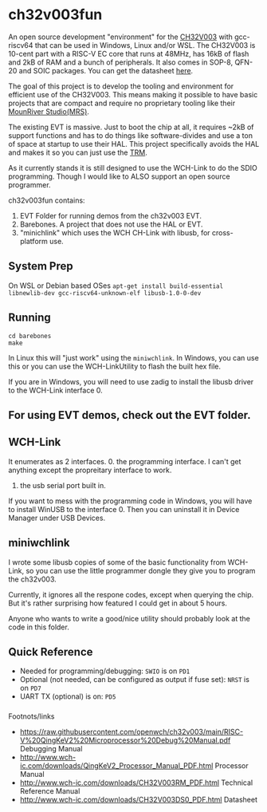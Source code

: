 # ch32v003fun

An open source development "environment" for the [CH32V003](http://www.wch-ic.com/products/CH32V003.html) with gcc-riscv64 that can be used in Windows, Linux and/or WSL.  The CH32V003 is 10-cent part with a RISC-V EC core that runs at 48MHz, has 16kB of flash and 2kB of RAM and a bunch of peripherals.  It also comes in SOP-8, QFN-20 and SOIC packages.  You can get the datasheet [here](http://www.wch-ic.com/downloads/CH32V003DS0_PDF.html).

The goal of this project is to develop the tooling and environment for efficient use of the CH32V003.  This means making it possible to have basic projects that are compact and require no proprietary tooling like their [MounRiver Studio(MRS)](http://www.wch-ic.com/products/www.mounriver.com/).

The existing EVT is massive.  Just to boot the chip at all, it requires ~2kB of support functions and has to do things like software-divides and use a ton of space at startup to use their HAL.  This project specifically avoids the HAL and makes it so you can just use the [TRM](http://www.wch-ic.com/downloads/CH32V003RM_PDF.html).

As it currently stands it is still designed to use the WCH-Link to do the SDIO programming.  Though I would like to ALSO support an open source programmer.

ch32v003fun contains:
1. EVT Folder for running demos from the ch32v003 EVT.
2. Barebones. A project that does not use the HAL or EVT.
3. "minichlink" which uses the WCH CH-Link with libusb, for cross-platform use.

## System Prep

On WSL or Debian based OSes `apt-get install build-essential libnewlib-dev gcc-riscv64-unknown-elf libusb-1.0-0-dev`

## Running

```
cd barebones
make
```

In Linux this will "just work" using the `miniwchlink`. In Windows, you can use this or you can use the WCH-LinkUtility to flash the built hex file.

If you are in Windows, you will need to use zadig to install the libusb driver to the WCH-Link interface 0.

## For using EVT demos, check out the EVT folder.

## WCH-Link

It enumerates as 2 interfaces.
0. the programming interface.  I can't get anything except the propreitary interface to work.
1. the usb serial port built in.

If you want to mess with the programming code in Windows, you will have to install WinUSB to the interface 0.  Then you can uninstall it in Device Manager under USB Devices.

## miniwchlink

I wrote some libusb copies of some of the basic functionality from WCH-Link, so you can use the little programmer dongle they give you to program the ch32v003. 

Currently, it ignores all the respone codes, except when querying the chip.  But it's rather surprising how featured I could get in about 5 hours.

Anyone who wants to write a good/nice utility should probably look at the code in this folder.

## Quick Reference
 * Needed for programming/debugging: `SWIO` is on `PD1`
 * Optional (not needed, can be configured as output if fuse set): `NRST` is on `PD7`
 * UART TX (optional) is on: `PD5`

###
 Footnots/links

 * https://raw.githubusercontent.com/openwch/ch32v003/main/RISC-V%20QingKeV2%20Microprocessor%20Debug%20Manual.pdf Debugging Manual
 * http://www.wch-ic.com/downloads/QingKeV2_Processor_Manual_PDF.html Processor Manual
 * http://www.wch-ic.com/downloads/CH32V003RM_PDF.html Technical Reference Manual
 * http://www.wch-ic.com/downloads/CH32V003DS0_PDF.html Datasheet


